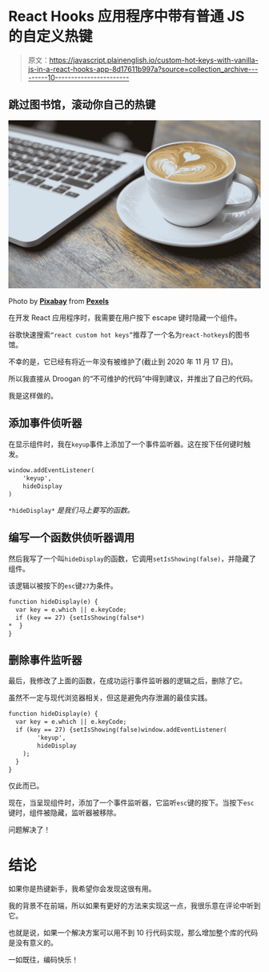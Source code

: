 # React Hooks 应用程序中带有普通 JS 的自定义热键

> 原文：<https://javascript.plainenglish.io/custom-hot-keys-with-vanilla-js-in-a-react-hooks-app-8d17611b997a?source=collection_archive---------10----------------------->

## 跳过图书馆，滚动你自己的热键

![](img/88d1702ec6e3cf93521204dfa3b9761c.png)

Photo by [**Pixabay**](https://www.pexels.com/@pixabay?utm_content=attributionCopyText&utm_medium=referral&utm_source=pexels) from [**Pexels**](https://www.pexels.com/photo/beverage-break-breakfast-brown-414630/?utm_content=attributionCopyText&utm_medium=referral&utm_source=pexels)

在开发 React 应用程序时，我需要在用户按下 escape 键时隐藏一个组件。

谷歌快速搜索`“react custom hot keys”`推荐了一个名为`react-hotkeys`的图书馆。

不幸的是，它已经有将近一年没有被维护了(截止到 2020 年 11 月 17 日)。

所以我直接从 Droogan 的“不可维护的代码”中得到建议，并推出了自己的代码。

我是这样做的。

## 添加事件侦听器

在显示组件时，我在`keyup`事件上添加了一个事件监听器。这在按下任何键时触发。

```
window.addEventListener(
    'keyup',
    hideDisplay
)
```

`*hideDisplay*` *是我们马上要写的函数。*

## 编写一个函数供侦听器调用

然后我写了一个叫`hideDisplay`的函数，它调用`setIsShowing(false)`，并隐藏了组件。

该逻辑以被按下的`esc`键`27`为条件。

```
function hideDisplay(e) {
  var key = e.which || e.keyCode;
  if (key == 27) {setIsShowing(false*)
*  }
}
```

## 删除事件监听器

最后，我修改了上面的函数，在成功运行事件监听器的逻辑之后，删除了它。

虽然不一定与现代浏览器相关，但这是避免内存泄漏的最佳实践。

```
function hideDisplay(e) {
  var key = e.which || e.keyCode;
  if (key == 27) {setIsShowing(false)window.addEventListener(
        'keyup',
        hideDisplay
    );
  }
}
```

仅此而已。

现在，当呈现组件时，添加了一个事件监听器，它监听`esc`键的按下。当按下`esc`键时，组件被隐藏，监听器被移除。

问题解决了！

# 结论

如果你是热键新手，我希望你会发现这很有用。

我的背景不在前端，所以如果有更好的方法来实现这一点，我很乐意在评论中听到它。

也就是说，如果一个解决方案可以用不到 10 行代码实现，那么增加整个库的代码是没有意义的。

一如既往，编码快乐！